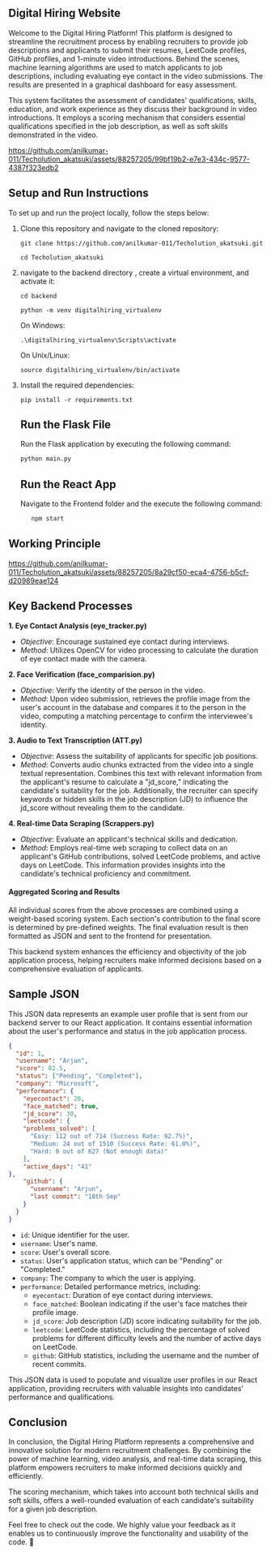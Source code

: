 

<h2>Digital Hiring Website</h2>

<p>Welcome to the Digital Hiring Platform! This platform is designed to streamline the recruitment process by enabling
    recruiters to provide job descriptions and applicants to submit their resumes, LeetCode profiles, GitHub profiles,
    and 1-minute video introductions. Behind the scenes, machine learning algorithms are used to match applicants to job
    descriptions, including evaluating eye contact in the video submissions. The results are presented in a graphical
    dashboard for easy assessment.<br>

This system facilitates the assessment of candidates' qualifications, skills, education, and work experience as they discuss their background in video introductions. It employs a scoring mechanism that considers essential qualifications specified in the job description, as well as soft skills demonstrated in the video.
</p>

https://github.com/anilkumar-011/Techolution_akatsuki/assets/88257205/99bf19b2-e7e3-434c-9577-4387f323edb2


<div>
    <h2>Setup and Run Instructions</h2>

<p>To set up and run the project locally, follow the steps below:</p>

<ol>
  <li>Clone this repository and navigate to the cloned repository:</li>

  <pre><code>git clone https://github.com/anilkumar-011/Techolution_akatsuki.git</code></pre>

  <pre><code>cd Techolution_akatsuki </code></pre>

  <li>navigate to the backend directory , create a virtual environment, and activate it:</li>
<pre><code>cd backend </code></pre>

  <pre><code>python -m venv digitalhiring_virtualenv</code></pre>

  <p>On Windows:</p>

  <pre><code>.\digitalhiring_virtualenv\Scripts\activate</code></pre>

  <p>On Unix/Linux:</p>

  <pre><code>source digitalhiring_virtualenv/bin/activate</code></pre>

  <li>Install the required dependencies:</li>

  <pre><code>pip install -r requirements.txt</code></pre>



<h2>Run the Flask File</h2>
<p>Run the Flask application by executing the following command:

   ```python
   python main.py
   ```
</p>


<h2>Run the React App</h2>
<p>Navigate to the Frontend folder and the execute the following command:

   ```python
      npm start
   ```
</p>
</div>


<div>
    <h2>Working Principle</h2>



https://github.com/anilkumar-011/Techolution_akatsuki/assets/88257205/8a29cf50-eca4-4756-b5cf-d20989eae124



## Key Backend Processes

**1. Eye Contact Analysis (eye_tracker.py)**

- *Objective*: Encourage sustained eye contact during interviews.
- *Method*: Utilizes OpenCV for video processing to calculate the duration of eye contact made with the camera.

**2. Face Verification (face_comparision.py)**

- *Objective*: Verify the identity of the person in the video.
- *Method*: Upon video submission, retrieves the profile image from the user's account in the database and compares it to the person in the video, computing a matching percentage to confirm the interviewee's identity.

**3. Audio to Text Transcription (ATT.py)**

- *Objective*: Assess the suitability of applicants for specific job positions.
- *Method*: Converts audio chunks extracted from the video into a single textual representation. Combines this text with relevant information from the applicant's resume to calculate a "jd_score," indicating the candidate's suitability for the job. Additionally, the recruiter can specify keywords or hidden skills in the job description (JD) to influence the jd_score without revealing them to the candidate.

**4. Real-time Data Scraping (Scrappers.py)**

- *Objective*: Evaluate an applicant's technical skills and dedication.
- *Method*: Employs real-time web scraping to collect data on an applicant's GitHub contributions, solved LeetCode problems, and active days on LeetCode. This information provides insights into the candidate's technical proficiency and commitment.

#### Aggregated Scoring and Results

All individual scores from the above processes are combined using a weight-based scoring system. Each section's contribution to the final score is determined by pre-defined weights. The final evaluation result is then formatted as JSON and sent to the frontend for presentation.

This backend system enhances the efficiency and objectivity of the job application process, helping recruiters make informed decisions based on a comprehensive evaluation of applicants.<br>

## Sample JSON 

This JSON data represents an example user profile that is sent from our backend server to our React application. It contains essential information about the user's performance and status in the job application process.

```json
{
  "id": 1,
  "username": "Arjun",
  "score": 82.5,
  "status": ["Pending", "Completed"],
  "company": "Microsoft",
  "performance": {
    "eyecontact": 20,
    "face_matched": true,
    "jd_score": 30,
    "leetcode": {
    "problems_solved": [
      "Easy: 112 out of 714 (Success Rate: 92.7%)",
      "Medium: 24 out of 1510 (Success Rate: 61.0%)",
      "Hard: 0 out of 627 (Not enough data)"
    ],
    "active_days": "41"
},
    "github": {
      "username": "Arjun",
      "last commit": "18th Sep"
    }
  }
}

```

- `id`: Unique identifier for the user.
- `username`: User's name.
- `score`: User's overall score.
- `status`: User's application status, which can be "Pending" or "Completed."
- `company`: The company to which the user is applying.
- `performance`: Detailed performance metrics, including:
  - `eyecontact`: Duration of eye contact during interviews.
  - `face_matched`: Boolean indicating if the user's face matches their profile image.
  - `jd_score`: Job description (JD) score indicating suitability for the job.
  - `leetcode`: LeetCode statistics, including the percentage of solved problems for different difficulty levels and the number of active days on LeetCode.
  - `github`: GitHub statistics, including the username and the number of recent commits.

This JSON data is used to populate and visualize user profiles in our React application, providing recruiters with valuable insights into candidates' performance and qualifications.



</div>


<div>
<h2>Conclusion</h2>
<p>
In conclusion, the Digital Hiring Platform represents a comprehensive and innovative solution for modern recruitment challenges. By combining the power of machine learning, video analysis, and real-time data scraping, this platform empowers recruiters to make informed decisions quickly and efficiently.<br>

The scoring mechanism, which takes into account both technical skills and soft skills, offers a well-rounded evaluation of each candidate's suitability for a given job description.

Feel free to check out the code. We highly value your feedback as it enables us to continuously improve the functionality and usability of the code. 🚀

</p></div>

















